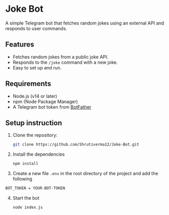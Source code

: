 # Joke Bot

A simple Telegram bot that fetches random jokes using an external API and responds to user commands.

## Features

- Fetches random jokes from a public joke API.
- Responds to the `/joke` command with a new joke.
- Easy to set up and run.

## Requirements

- Node.js (v14 or later)
- npm (Node Package Manager)
- A Telegram bot token from [BotFather](https://t.me/botfather)

## Setup instruction

1. Clone the repository:

   ```bash
   git clone https://github.com/Shrutiverma12/Joke-Bot.git
   ```
2. Install the dependencies

    ```bash
   npm install
   ```   
   
3. Create a new file `.env` in the root directory of the project and add the following

  ```bash
  BOT_TOKEN = YOUR-BOT-TOKEN
  ```
4. Start the bot
   ```bash
   node index.js
   ```




   


